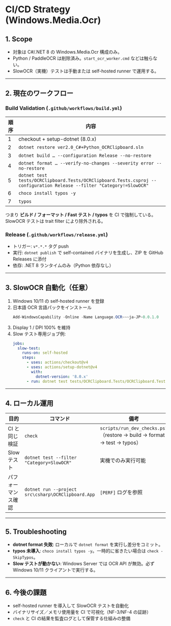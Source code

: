 # CI/CD Strategy (Windows.Media.Ocr)

## 1. Scope

- 対象は C#/.NET 8 の Windows.Media.Ocr 構成のみ。
- Python / PaddleOCR は削除済み。`start_ocr_worker.cmd` などは触らない。
- SlowOCR（実機）テストは手動または self-hosted runner で運用する。

---

## 2. 現在のワークフロー

### Build Validation (`.github/workflows/build.yml`)

| 順序 | 内容 |
|------|------|
| 1 | checkout + setup-dotnet (8.0.x) |
| 2 | `dotnet restore ver2.0_C#+Python_OCRClipboard.sln` |
| 3 | `dotnet build … --configuration Release --no-restore` |
| 4 | `dotnet format … --verify-no-changes --severity error --no-restore` |
| 5 | `dotnet test tests/OCRClipboard.Tests/OCRClipboard.Tests.csproj --configuration Release --filter "Category!=SlowOCR"` |
| 6 | `choco install typos -y` |
| 7 | `typos` |

つまり **ビルド / フォーマット / Fast テスト / typos** を CI で強制している。SlowOCR テストは trait filter により除外される。

### Release (`.github/workflows/release.yml`)

- トリガー: `v*.*.*` タグ push
- 実行: `dotnet publish` で self-contained バイナリを生成し、ZIP を GitHub Releases に添付
- 依存: .NET 8 ランタイムのみ（Python 依存なし）

---

## 3. SlowOCR 自動化（任意）

1. Windows 10/11 の self-hosted runner を登録
2. 日本語 OCR 言語パックをインストール
   ```powershell
   Add-WindowsCapability -Online -Name Language.OCR~~~ja-JP~0.0.1.0
   ```
3. Display 1 / DPI 100% を維持
4. Slow テスト専用ジョブ例:
   ```yaml
   jobs:
     slow-test:
       runs-on: self-hosted
       steps:
         - uses: actions/checkout@v4
         - uses: actions/setup-dotnet@v4
           with:
             dotnet-version: '8.0.x'
         - run: dotnet test tests/OCRClipboard.Tests/OCRClipboard.Tests.csproj --configuration Release --filter "Category=SlowOCR"
   ```

---

## 4. ローカル運用

| 目的 | コマンド | 備考 |
|------|----------|------|
| CI と同じ検証 | `check` | `scripts/run_dev_checks.ps1`（restore → build → format → test → typos） |
| Slow テスト | `dotnet test --filter "Category=SlowOCR"` | 実機でのみ実行可能 |
| パフォーマンス確認 | `dotnet run --project src\csharp\OCRClipboard.App` | `[PERF]` ログを参照 |

---

## 5. Troubleshooting

- **dotnet format 失敗**: ローカルで `dotnet format` を実行し差分をコミット。
- **typos 未導入**: `choco install typos -y`。一時的に省きたい場合は `check -SkipTypos`。
- **Slow テストが動かない**: Windows Server では OCR API が無効。必ず Windows 10/11 クライアントで実行する。

---

## 6. 今後の課題

- self-hosted runner を導入して SlowOCR テストを自動化
- バイナリサイズ／メモリ使用量を CI で可視化（NF-3/NF-4 の証跡）
- `check` と CI の結果を監査ログとして保管する仕組みの整備
